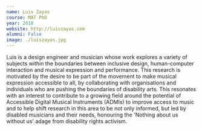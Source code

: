 ```yaml
---
name: Luis Zayas
course: MAT PhD
year: 2018
website: http://luiszayas.com
alumni: False
image: ./luiszayas.jpg
---
```

Luis is a design engineer and musician whose work explores a variety of subjects within the boundaries between inclusive design, human-computer interaction and musical expression and performance. This research is motivated by the desire to be part of the movement to make musical expression accessible to all, by collaborating with organisations and individuals who are pushing the boundaries of disability arts. This resonates with an interest to contribute to a growing field around the potential of Accessible Digital Musical Instruments (ADMIs) to improve access to music and to help shift research in this area to be not only informed, but led by disabled musicians and their needs, honouring the 'Nothing about us without us' adage from disability rights activism.